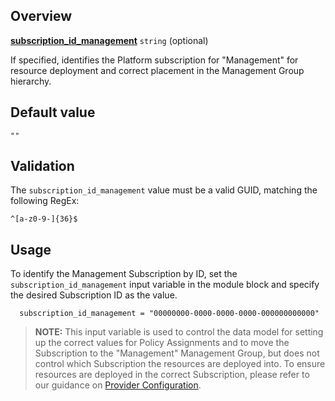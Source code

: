 <!-- markdownlint-disable first-line-h1 -->
## Overview

[**subscription_id_management**](#overview) `string` (optional)

If specified, identifies the Platform subscription for \"Management\" for resource deployment and correct placement in the Management Group hierarchy.

## Default value

`""`

## Validation

The `subscription_id_management` value must be a valid GUID, matching the following RegEx:

`^[a-z0-9-]{36}$`

## Usage

To identify the Management Subscription by ID, set the `subscription_id_management` input variable in the module block and specify the desired Subscription ID as the value.

```hcl
  subscription_id_management = "00000000-0000-0000-0000-000000000000"
```

> **NOTE:** This input variable is used to control the data model for setting up the correct values for Policy Assignments and to move the Subscription to the "Management" Management Group, but does not control which Subscription the resources are deployed into. To ensure resources are deployed in the correct Subscription, please refer to our guidance on [Provider Configuration][wiki_provider_configuration].

[//]: # "************************"
[//]: # "INSERT LINK LABELS BELOW"
[//]: # "************************"

[this_page]: # "Link for the current page."

[wiki_provider_configuration]: ./%5BUser-Guide%5D-Provider-Configuration "Wiki - Provider Configuration"
